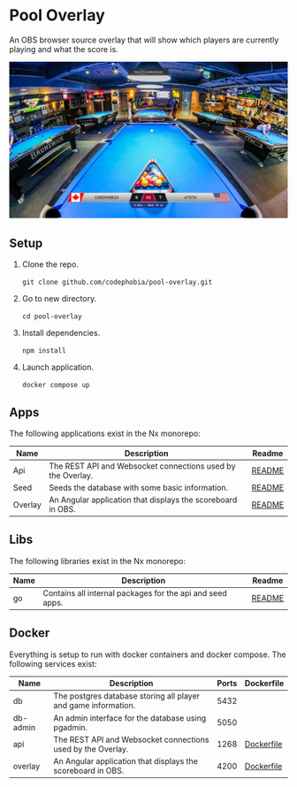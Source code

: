 # Pool Overlay

An OBS browser source overlay that will show which players are currently playing and what the score is.

![Screenshot of overlay](screenshots/screenshot1.png "Screenshot of overlay")

## Setup

1. Clone the repo.

    `git clone github.com/codephobia/pool-overlay.git`

2. Go to new directory.

    `cd pool-overlay`

3. Install dependencies.

    `npm install`

4. Launch application.

    `docker compose up`

## Apps

The following applications exist in the Nx monorepo:

| Name    | Description                                                 | Readme                           |
| ------- | ----------------------------------------------------------- | -------------------------------- |
| Api     | The REST API and Websocket connections used by the Overlay. | [README](apps/api/README.md)     |
| Seed    | Seeds the database with some basic information.             | [README](apps/seed/README.md)    |
| Overlay | An Angular application that displays the scoreboard in OBS. | [README](apps/overlay/README.md) |

## Libs

The following libraries exist in the Nx monorepo:

| Name | Description                                               | Readme                      |
| ---- | --------------------------------------------------------- | --------------------------- |
| go   | Contains all internal packages for the api and seed apps. | [README](libs/go/README.md) |

## Docker

Everything is setup to run with docker containers and docker compose. The following services exist:

| Name     | Description                                                    | Ports | Dockerfile                            |
| -------- | -------------------------------------------------------------- | ----- | ------------------------------------- |
| db       | The postgres database storing all player and game information. | 5432  |                                       |
| db-admin | An admin interface for the database using pgadmin.             | 5050  |                                       |
| api      | The REST API and Websocket connections used by the Overlay.    | 1268  | [Dockerfile](apps/api/Dockefile)      |
| overlay  | An Angular application that displays the scoreboard in OBS.    | 4200  | [Dockerfile](apps/overlay/Dockerfile) |


